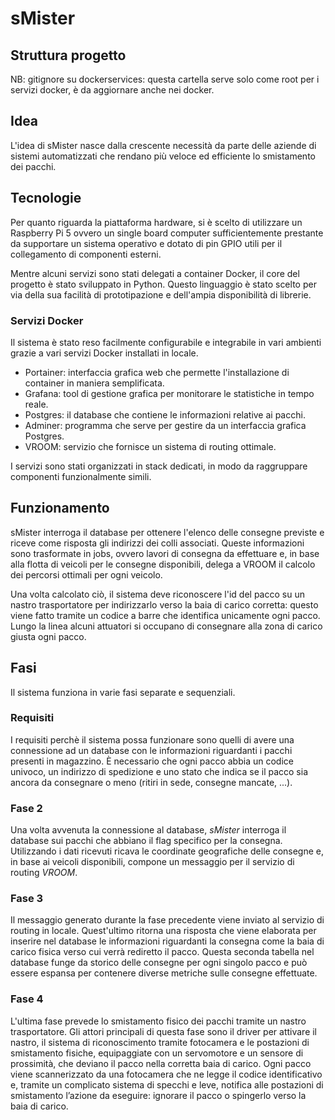 # sMister

## Struttura progetto

NB: gitignore su dockerservices: questa cartella serve solo come root per i servizi docker, è da aggiornare anche nei docker.

## Idea 

L'idea di sMister nasce dalla crescente necessità da parte delle aziende di sistemi automatizzati che rendano più veloce ed efficiente lo smistamento dei pacchi.

## Tecnologie

Per quanto riguarda la piattaforma hardware, si è scelto di utilizzare un Raspberry Pi 5 ovvero un single board computer sufficientemente prestante da supportare un sistema operativo e dotato di pin GPIO utili per il collegamento di componenti esterni. 

Mentre alcuni servizi sono stati delegati a container Docker, il core del progetto è stato sviluppato in Python. Questo linguaggio è stato scelto per via della sua facilità di prototipazione e dell'ampia disponibilità di librerie.

### Servizi Docker

Il sistema è stato reso facilmente configurabile e integrabile in vari ambienti grazie a vari servizi Docker installati in locale.

- Portainer: interfaccia grafica web che permette l'installazione di container in maniera semplificata.
- Grafana: tool di gestione grafica per monitorare le statistiche in tempo reale.
- Postgres: il database che contiene le informazioni relative ai pacchi.
- Adminer: programma che serve per gestire da un interfaccia grafica Postgres.
- VROOM: servizio che fornisce un sistema di routing ottimale. 

I servizi sono stati organizzati in stack dedicati, in modo da raggruppare componenti funzionalmente simili.

## Funzionamento

sMister interroga il database per ottenere l'elenco delle consegne previste e riceve come risposta gli indirizzi dei colli associati. Queste informazioni sono trasformate in jobs, ovvero lavori di consegna da effettuare e, in base alla flotta di veicoli per le consegne disponibili, delega a VROOM il calcolo dei percorsi ottimali per ogni veicolo. 

Una volta calcolato ciò, il sistema deve riconoscere l'id del pacco su un nastro trasportatore per indirizzarlo verso la baia di carico corretta: questo viene fatto tramite un codice a barre che identifica unicamente ogni pacco. Lungo la linea alcuni attuatori si occupano di consegnare alla zona di carico giusta ogni pacco.

## Fasi 

Il sistema funziona in varie fasi separate e sequenziali.

### Requisiti

I requisiti perchè il sistema possa funzionare sono quelli di avere una connessione ad un database con le informazioni riguardanti i pacchi presenti in magazzino. È necessario che ogni pacco abbia un codice univoco, un indirizzo di spedizione e uno stato che indica se il pacco sia ancora da consegnare o meno (ritiri in sede, consegne mancate, ...). 

### Fase 2

Una volta avvenuta la connessione al database, _sMister_ interroga il database sui pacchi che abbiano il flag specifico per la consegna. Utilizzando i dati ricevuti ricava le coordinate geografiche delle consegne e, in base ai veicoli disponibili, compone un messaggio per il servizio di routing _VROOM_.

### Fase 3

Il messaggio generato durante la fase precedente viene inviato al servizio di routing in locale. Quest'ultimo ritorna una risposta che viene elaborata per inserire nel database le informazioni riguardanti la consegna come la baia di carico fisica verso cui verrà rediretto il pacco. Questa seconda tabella nel database funge da storico delle consegne per ogni singolo pacco e può essere espansa per contenere diverse metriche sulle consegne effettuate. 

### Fase 4

L'ultima fase prevede lo smistamento fisico dei pacchi tramite un nastro trasportatore. Gli attori principali di questa fase sono il driver per attivare il nastro, il sistema di riconoscimento tramite fotocamera e le postazioni di smistamento fisiche, equipaggiate con un servomotore e un sensore di prossimità, che deviano il pacco nella corretta baia di carico. Ogni pacco viene scannerizzato da una fotocamera che ne legge il codice identificativo e, tramite un complicato sistema di specchi e leve, notifica alle postazioni di smistamento l’azione da eseguire: ignorare il pacco o spingerlo verso la baia di carico.